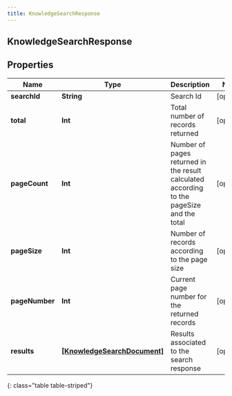 ```yaml
---
title: KnowledgeSearchResponse
---
```

## KnowledgeSearchResponse

## Properties

|Name | Type | Description | Notes|
|------------ | ------------- | ------------- | -------------|
| **searchId** | **String** | Search Id | [optional] |
| **total** | **Int** | Total number of records returned | [optional] |
| **pageCount** | **Int** | Number of pages returned in the result calculated according to the pageSize and the total | [optional] |
| **pageSize** | **Int** | Number of records according to the page size | [optional] |
| **pageNumber** | **Int** | Current page number for the returned records | [optional] |
| **results** | [**[KnowledgeSearchDocument]**](KnowledgeSearchDocument.html) | Results associated to the search response | [optional] |
{: class="table table-striped"}


